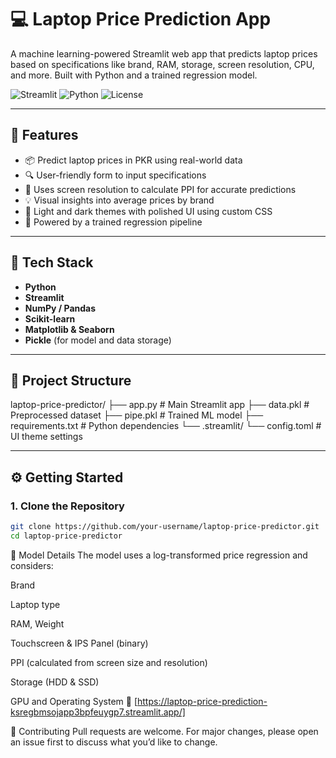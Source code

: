 # 💻 Laptop Price Prediction App

A machine learning-powered Streamlit web app that predicts laptop prices based on specifications like brand, RAM, storage, screen resolution, CPU, and more. Built with Python and a trained regression model.

![Streamlit](https://img.shields.io/badge/Streamlit-Enabled-brightgreen?logo=streamlit)
![Python](https://img.shields.io/badge/Python-3.10+-blue?logo=python)
![License](https://img.shields.io/badge/License-MIT-blue.svg)

---

## 🚀 Features

- 📦 Predict laptop prices in PKR using real-world data
- 🔍 User-friendly form to input specifications
- 🎯 Uses screen resolution to calculate PPI for accurate predictions
- 💡 Visual insights into average prices by brand
- 🎨 Light and dark themes with polished UI using custom CSS
- 🧠 Powered by a trained regression pipeline

---

## 🧰 Tech Stack

- **Python**
- **Streamlit**
- **NumPy / Pandas**
- **Scikit-learn**
- **Matplotlib & Seaborn**
- **Pickle** (for model and data storage)

---

## 📂 Project Structure

laptop-price-predictor/
├── app.py # Main Streamlit app
├── data.pkl # Preprocessed dataset
├── pipe.pkl # Trained ML model
├── requirements.txt # Python dependencies
└── .streamlit/
└── config.toml # UI theme settings

---

## ⚙️ Getting Started

### 1. Clone the Repository
```bash
git clone https://github.com/your-username/laptop-price-predictor.git
cd laptop-price-predictor
```

🧠 Model Details
The model uses a log-transformed price regression and considers:

Brand

Laptop type

RAM, Weight

Touchscreen & IPS Panel (binary)

PPI (calculated from screen size and resolution)

Storage (HDD & SSD)

GPU and Operating System
🔗 [https://laptop-price-prediction-ksregbmsojapp3bpfeuygp7.streamlit.app/]

🙌 Contributing
Pull requests are welcome. For major changes, please open an issue first to discuss what you’d like to change.

